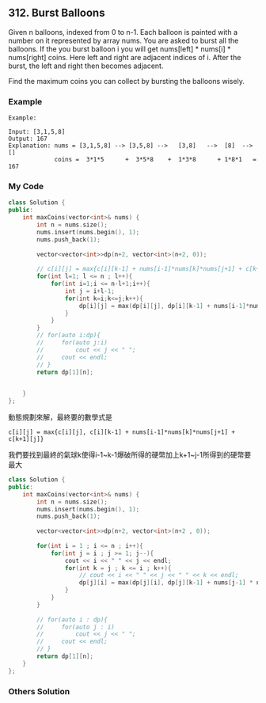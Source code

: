 ## 312. Burst Balloons

Given n balloons, indexed from 0 to n-1. Each balloon is painted with a number on it represented by array nums. You are asked to burst all the balloons. If the you burst balloon i you will get nums[left] * nums[i] * nums[right] coins. Here left and right are adjacent indices of i. After the burst, the left and right then becomes adjacent.

Find the maximum coins you can collect by bursting the balloons wisely.

### Example
```
Example:

Input: [3,1,5,8]
Output: 167 
Explanation: nums = [3,1,5,8] --> [3,5,8] -->   [3,8]   -->  [8]  --> []
             coins =  3*1*5      +  3*5*8    +  1*3*8      + 1*8*1   = 167
```

### My Code
```c++
class Solution {
public:
    int maxCoins(vector<int>& nums) {
        int n = nums.size();
        nums.insert(nums.begin(), 1);
        nums.push_back(1);
        
        vector<vector<int>>dp(n+2, vector<int>(n+2, 0));
        
        // c[i][j] = max{c[i][k-1] + nums[i-1]*nums[k]*nums[j+1] + c[k+1][j]}
        for(int l=1; l <= n ; l++){
            for(int i=1;i <= n-l+1;i++){
                int j = i+l-1;
                for(int k=i;k<=j;k++){
                    dp[i][j] = max(dp[i][j], dp[i][k-1] + nums[i-1]*nums[k]*nums[j+1] + dp[k+1][j]);
                }
            }
        }
        // for(auto i:dp){
        //     for(auto j:i)
        //         cout << j << " ";
        //     cout << endl;
        // }
        return dp[1][n];
        

    }
};
```
動態規劃來解，最終要的數學式是
```
c[i][j] = max{c[i][j], c[i][k-1] + nums[i-1]*nums[k]*nums[j+1] + c[k+1][j]}
```
我們要找到最終的氣球k使得i-1\~k-1爆破所得的硬幣加上k+1\~j-1所得到的硬幣要最大

```c++
class Solution {
public:
    int maxCoins(vector<int>& nums) {
        int n = nums.size();
        nums.insert(nums.begin(), 1);
        nums.push_back(1);
        
        vector<vector<int>>dp(n+2, vector<int>(n+2 , 0));
        
        for(int i = 1 ; i <= n ; i++){
            for(int j = i ; j >= 1; j--){
                cout << i << " " << j << endl;
                for(int k = j ; k <= i ; k++){
                    // cout << i << " " << j << " " << k << endl;
                    dp[j][i] = max(dp[j][i], dp[j][k-1] + nums[j-1] * nums[k] * nums[i+1] + dp[k+1][i]);
                }
            }
        }
        
        // for(auto i : dp){
        //     for(auto j : i)
        //         cout << j << " ";
        //     cout << endl;
        // }
        return dp[1][n];
    }
};
```


### Others Solution
```c++
```

